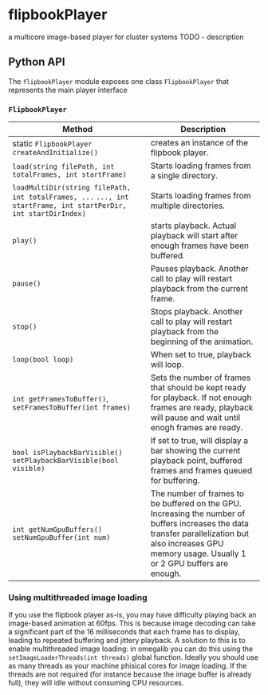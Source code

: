 # flipbookPlayer
a multicore image-based player for cluster systems
TODO - description

## Python API
The `flipbookPlayer` module exposes one class `FlipbookPlayer` that represents the main player interface

### `FlipbookPlayer`
| **Method** | Description
|---|---|
static `FlipbookPlayer createAndInitialize()` | creates an instance of the flipbook player.
`load(string filePath, int totalFrames, int startFrame)` | Starts loading frames from a single directory.
`loadMultiDir(string filePath, int totalFrames, ...` `..., int startFrame, int startPerDir, int startDirIndex)` | Starts loading frames from multiple directories.
`play()` | starts playback. Actual playback will start after enough frames have been buffered.
`pause()` | Pauses playback. Another call to play will restart playback from the current frame.
`stop()` | Stops playback. Another call to play will restart playback from the beginning of the animation.
`loop(bool loop)` | When set to true, playback will loop.
`int getFramesToBuffer()`, `setFramesToBuffer(int frames)` | Sets the number of frames that should be kept ready for playback. If not enough frames are ready, playback will pause and wait until enogh frames are ready.
`bool isPlaybackBarVisible()` `setPlaybackBarVisible(bool visible)` | If set to true, will display a bar showing the current playback point, buffered frames and frames queued for buffering.
`int getNumGpuBuffers()` `setNumGpuBuffer(int num)` | The number of frames to be buffered on the GPU. Increasing the number of buffers increases the data transfer parallelization but also increases GPU memory usage. Usually 1 or 2 GPU buffers are enough.

### Using multithreaded image loading
If you use the flipbook player as-is, you may have difficulty playing back an image-based animation at 60fps. This is because image decoding can take a significant part of the 16 milliseconds that each frame has to display, leading to repeated buffering and jittery playback. 
A solution to this is to enable multithreaded image loading: in omegalib you can do this using the `setImageLoaderThreads(int threads)` global function. Ideally you should use as many threads as your machine phisical cores for image loading. If the threads are not required (for instance because the image buffer is already full), they will idle without consuming CPU resources.

